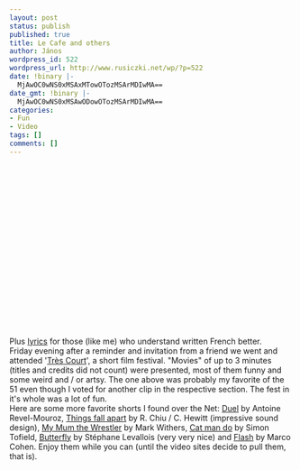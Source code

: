 ```yaml
---
layout: post
status: publish
published: true
title: Le Cafe and others
author: János
wordpress_id: 522
wordpress_url: http://www.rusiczki.net/wp/?p=522
date: !binary |-
  MjAwOC0wNS0xMSAxMTowOTozMSArMDIwMA==
date_gmt: !binary |-
  MjAwOC0wNS0xMSAwODowOTozMSArMDIwMA==
categories:
- Fun
- Video
tags: []
comments: []
---
```

<p><object width="500" height="305"><param name="movie" value="http://www.dailymotion.com/swf/x2wfqp&v3=1&related=1"></param><param name="allowFullScreen" value="true"></param><param name="allowScriptAccess" value="always"></param><embed src="http://www.dailymotion.com/swf/x2wfqp&v3=1&related=1" type="application/x-shockwave-flash" width="500" height="305" allowFullScreen="true" allowScriptAccess="always"></embed></object><br />
Plus <a href="http://www3.france-jeunes.net/paroles-oldelaf.et.mr.d-le.cafe-42495.htm">lyrics</a> for those (like me) who understand written French better.<br />
Friday evening after a reminder and invitation from a friend we went and attended '<a href="http://trescourt.com">Tr&egrave;s Court</a>', a short film festival. "Movies" of up to 3 minutes (titles and credits did not count) were presented, most of them funny and some weird and / or artsy. The one above was probably my favorite of the 51 even though I voted for another clip in the respective section. The fest in it's whole was a lot of fun.<br />
Here are some more favorite shorts I found over the Net: <a href="http://www.dailymotion.com/armz/video/x4ghrk_duel_shortfilms">Duel</a> by Antoine Revel-Mouroz, <a href="http://www.youtube.com/watch?v=DS4wG904xBw">Things fall apart</a> by R. Chiu / C. Hewitt (impressive sound design), <a href="http://www.youtube.com/watch?v=rPm0CGc7sX4">My Mum the Wrestler</a> by Mark Withers, <a href="http://www.youtube.com/watch?v=w0ffwDYo00Q">Cat man do</a> by Simon Tofield, <a href="http://www.youtube.com/watch?v=Z9MgpT-8pHk">Butterfly</a> by St&eacute;phane Levallois (very very nice) and <a href="http://www.dailymotion.com/video/x4a34u_flash_shortfilms">Flash</a> by Marco Cohen. Enjoy them while you can (until the video sites decide to pull them, that is).</p>
